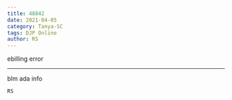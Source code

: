 ```yaml
---
title: 48842
date: 2021-04-05
category: Tanya-SC
tags: DJP Online
author: RS
---
```


ebilling error

---

blm ada info

`RS`
